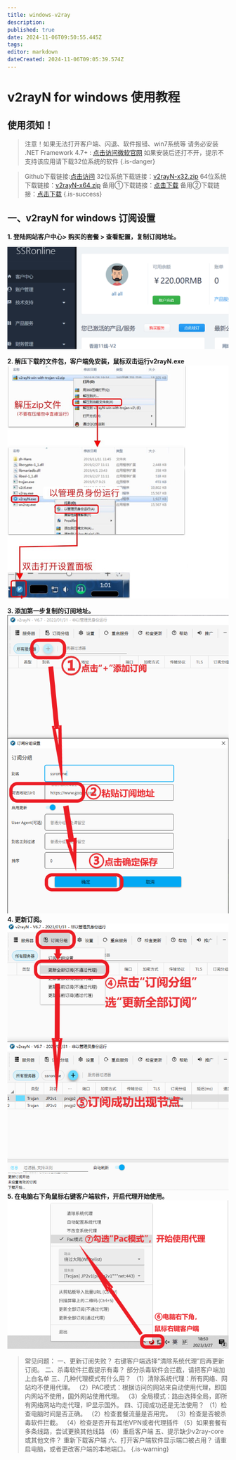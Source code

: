 ```yaml
---
title: windows-v2ray
description: 
published: true
date: 2024-11-06T09:50:55.445Z
tags: 
editor: markdown
dateCreated: 2024-11-06T09:05:39.574Z
---
```


# v2rayN for windows 使用教程
## 使用须知！


>注意！如果无法打开客户端、闪退、软件报错、win7系统等 
请务必安装 .NET Framework 4.7+ : [点击访问微软官网](https://dotnet.microsoft.com/download/dotnet-framework)
如果安装后还打不开，提示不支持该应用请下载32位系统的软件
{.is-danger}



> Github下载链接:[点击访问](https://github.com/2dust/v2rayN/releases/download/5.39/v2rayN-Core.zip)
32位系统下载链接：[v2rayN-x32.zip](/v2ray/v2rayn-x32.zip)
64位系统下载链接：[v2rayN-x64.zip](/v2ray/v2rayn-x64.zip)
备用①下载链接：[点击下载](https://device.helpsme.org/s/oz9p2DK8MgkfBmL/download/v2rayN-X32.zip)
备用②下载链接：[点击下载](https://s1.helpsme.org/v2rayN-X32.zip)
{.is-success}


## 一、v2rayN for windows 订阅设置
**1. 登陆网站客户中心> 购买的套餐 > 查看配置，复制订阅地址。**

![m_1.gif](/images/trojan-img/m_1.gif)

**2. 解压下载的文件包，客户端免安装，鼠标双击运行v2rayN.exe**
![v2ray1.jpg](/images/v2ray-img/v2ray1.jpg)

**3. 添加第一步复制的订阅地址。**
![1.png](/images/v2ray-img/1.png)
**4. 更新订阅。**
![2.png](/images/v2ray-img/2.png)
**5. 在电脑右下角鼠标右键客户端软件，开启代理开始使用。**
![3.png](/images/v2ray-img/3.png)

> 常见问题：
一、更新订阅失败？
右键客户端选择“清除系统代理”后再更新订阅。
二、杀毒软件拦截提示有毒？
部分杀毒软件会拦截，请把客户端加上白名单
三、几种代理模式有什么用？
（1）清除系统代理：所有网络、网站均不使用代理。
（2）PAC模式：根据访问的网站来自动使用代理，即国内网站不使用，国外网站使用代理。
（3）全局模式：路由选择全局，即所有网络网站均走代理，IP显示国外。
四、订阅成功还是无法使用？
（1）检查电脑时间是否正确。
（2）检查套餐流量是否用完。
（3）检查是否被杀毒软件拦截。
（4）检查是否开有其他VPN或者代理插件
（5）如果套餐有多条线路，尝试更换其他线路
（6）重启客户端
五、提示缺少v2ray-core或其他文件？
重新下载客户端
六、打开客户端软件显示端口被占用？
请重启电脑，或者更改客户端的本地端口。
{.is-warning}


